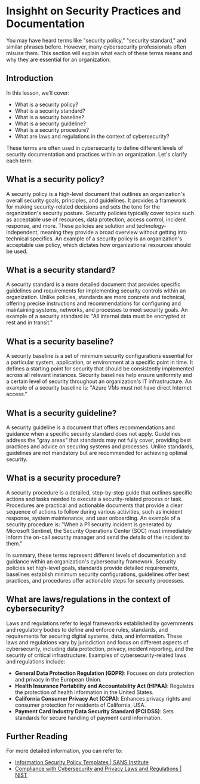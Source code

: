 # Insighht on Security Practices and Documentation

You may have heard terms like "security policy," "security standard," and similar phrases before. However, many cybersecurity professionals often misuse them. This section will explain what each of these terms means and why they are essential for an organization.

## Introduction

In this lesson, we’ll cover:

- What is a security policy?
- What is a security standard?
- What is a security baseline?
- What is a security guideline?
- What is a security procedure?
- What are laws and regulations in the context of cybersecurity?

These terms are often used in cybersecurity to define different levels of security documentation and practices within an organization. Let's clarify each term:

## What is a security policy?

A security policy is a high-level document that outlines an organization's overall security goals, principles, and guidelines. It provides a framework for making security-related decisions and sets the tone for the organization's security posture. Security policies typically cover topics such as acceptable use of resources, data protection, access control, incident response, and more. These policies are solution and technology-independent, meaning they provide a broad overview without getting into technical specifics. An example of a security policy is an organization's acceptable use policy, which dictates how organizational resources should be used.

## What is a security standard?

A security standard is a more detailed document that provides specific guidelines and requirements for implementing security controls within an organization. Unlike policies, standards are more concrete and technical, offering precise instructions and recommendations for configuring and maintaining systems, networks, and processes to meet security goals. An example of a security standard is: "All internal data must be encrypted at rest and in transit."

## What is a security baseline?

A security baseline is a set of minimum security configurations essential for a particular system, application, or environment at a specific point in time. It defines a starting point for security that should be consistently implemented across all relevant instances. Security baselines help ensure uniformity and a certain level of security throughout an organization's IT infrastructure. An example of a security baseline is: "Azure VMs must not have direct Internet access."

## What is a security guideline?

A security guideline is a document that offers recommendations and guidance when a specific security standard does not apply. Guidelines address the "gray areas" that standards may not fully cover, providing best practices and advice on securing systems and processes. Unlike standards, guidelines are not mandatory but are recommended for achieving optimal security.

## What is a security procedure?

A security procedure is a detailed, step-by-step guide that outlines specific actions and tasks needed to execute a security-related process or task. Procedures are practical and actionable documents that provide a clear sequence of actions to follow during various activities, such as incident response, system maintenance, and user onboarding. An example of a security procedure is: "When a P1 security incident is generated by Microsoft Sentinel, the Security Operations Center (SOC) must immediately inform the on-call security manager and send the details of the incident to them."

In summary, these terms represent different levels of documentation and guidance within an organization's cybersecurity framework. Security policies set high-level goals, standards provide detailed requirements, baselines establish minimum security configurations, guidelines offer best practices, and procedures offer actionable steps for security processes.

## What are laws/regulations in the context of cybersecurity?

Laws and regulations refer to legal frameworks established by governments and regulatory bodies to define and enforce rules, standards, and requirements for securing digital systems, data, and information. These laws and regulations vary by jurisdiction and focus on different aspects of cybersecurity, including data protection, privacy, incident reporting, and the security of critical infrastructure. Examples of cybersecurity-related laws and regulations include:

- **General Data Protection Regulation (GDPR)**: Focuses on data protection and privacy in the European Union.
- **Health Insurance Portability and Accountability Act (HIPAA)**: Regulates the protection of health information in the United States.
- **California Consumer Privacy Act (CCPA)**: Enhances privacy rights and consumer protection for residents of California, USA.
- **Payment Card Industry Data Security Standard (PCI DSS)**: Sets standards for secure handling of payment card information.

## Further Reading

For more detailed information, you can refer to:

- [Information Security Policy Templates | SANS Institute](https://www.sans.org/information-security-policy/)
- [Compliance with Cybersecurity and Privacy Laws and Regulations | NIST](https://www.nist.gov/mep/cybersecurity-resources-manufacturers/compliance-cybersecurity-and-privacy-laws-and-regulations)
